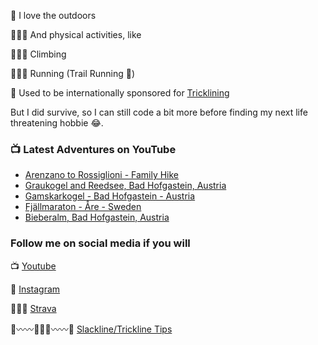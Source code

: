 🌄 I love the outdoors 

🤸🏼‍♂️ And physical activities, like

🧗🏻‍♂️ Climbing

🏃🏻‍♂️ Running (Trail Running 💚)

🎢 Used to be internationally sponsored for [Tricklining](https://youtu.be/AwZD0W4QY4c)

But I did survive, so I can still code a bit more before finding my next life threatening hobbie 😂.

### 📺 Latest Adventures on YouTube

<!-- YOUTUBE:START -->
- [Arenzano to Rossiglioni - Family Hike](https://www.youtube.com/watch?v=56wxQDgwA9Q)
- [Graukogel and Reedsee, Bad Hofgastein, Austria](https://www.youtube.com/watch?v=UgIK_E574-c)
- [Gamskarkogel - Bad Hofgastein - Austria](https://www.youtube.com/watch?v=qNSJComfh-c)
- [Fjällmaraton - Åre - Sweden](https://www.youtube.com/watch?v=ZB6DWMa02sE)
- [Bieberalm, Bad Hofgastein, Austria](https://www.youtube.com/watch?v=E5s4VqNYo-I)
<!-- YOUTUBE:END -->

### Follow me on social media if you will
📺 [Youtube](https://www.youtube.com/decabecanomato/?sub_confirmation=1)

📸 [Instagram](https://www.instagram.com/decabecanomato)

🏃🏻‍♂️ [Strava](https://www.strava.com/athletes/12209995)

🌲〰️〰️🚶🏻‍♂️〰️〰️🌲 [Slackline/Trickline Tips](https://www.youtube.com/slacklinetrickpedia/?sub_confirmation=1)